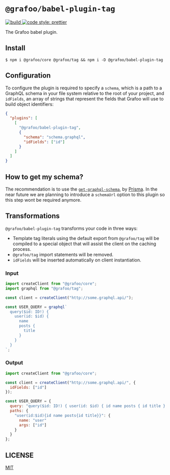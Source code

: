 # `@grafoo/babel-plugin-tag`

<a href=https://circleci.com/gh/malbernaz/grafoo>
  <img
    src=https://img.shields.io/circleci/project/github/malbernaz/grafoo/master.svg?label=build
    alt=build
  />
</a>
<a href=https://github.com/malbernaz/grafoo>
  <img
    src=https://img.shields.io/badge/code_style-prettier-ff69b4.svg
    alt="code style: prettier"
  />
</a>

The Grafoo babel plugin.

## Install

```
$ npm i @grafoo/core @grafoo/tag && npm i -D @grafoo/babel-plugin-tag
```

## Configuration

To configure the plugin is required to specify a `schema`, which is a path to a GraphQL schema in your file system relative to the root of your project, and `idFields`, an array of strings that represent the fields that Grafoo will use to build object identifiers:

```json
{
  "plugins": [
    [
      "@grafoo/babel-plugin-tag",
      {
        "schema": "schema.graphql",
        "idFields": ["id"]
      }
    ]
  ]
}
```

## How to get my schema?

The recommendation is to use the [`get-graphql-schema`](https://github.com/prismagraphql/get-graphql-schema), by [Prisma](https://www.prisma.io/). In the near future we are planning to introduce a `schemaUrl` option to this plugin so this step wont be required anymore.

## Transformations

`@grafoo/babel-plugin-tag` transforms your code in three ways:

- Template tag literals using the default export from `@grafoo/tag` will be compiled to a special object that will assist the client on the caching process.
- `@grafoo/tag` import statements will be removed.
- `idFields` will be inserted automatically on client instantiation.

### Input

```js
import createClient from "@grafoo/core";
import graphql from "@grafoo/tag";

const client = createClient("http://some.graphql.api/");

const USER_QUERY = graphql`
  query($id: ID!) {
    user(id: $id) {
      name
      posts {
        title
      }
    }
  }
`;
```

### Output

```js
import createClient from "@grafoo/core";

const client = createClient("http://some.graphql.api/", {
  idFields: ["id"]
});

const USER_QUERY = {
  query: "query($id: ID!) { user(id: $id) { id name posts { id title } } }",
  paths: {
    "user(id:$id){id name posts{id title}}": {
      name: "user"
      args: ["id"]
    }
  }
};
```

## LICENSE

[MIT](https://github.com/malbernaz/grafoo/blob/master/LICENSE)
